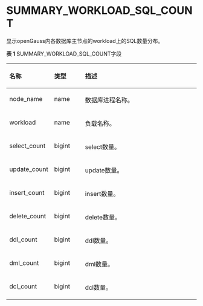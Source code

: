 # SUMMARY\_WORKLOAD\_SQL\_COUNT

显示openGauss内各数据库主节点的workload上的SQL数量分布。

**表 1**  SUMMARY\_WORKLOAD\_SQL\_COUNT字段

<a name="zh-cn_topic_0237122620_table7797152216164"></a>
<table><thead align="left"><tr id="zh-cn_topic_0237122620_row49158229169"><th class="cellrowborder" valign="top" width="17.27%" id="mcps1.2.4.1.1"><p id="zh-cn_topic_0237122620_p1791513228164"><a name="zh-cn_topic_0237122620_p1791513228164"></a><a name="zh-cn_topic_0237122620_p1791513228164"></a><strong id="zh-cn_topic_0237122620_b4916142215161"><a name="zh-cn_topic_0237122620_b4916142215161"></a><a name="zh-cn_topic_0237122620_b4916142215161"></a>名称</strong></p>
</th>
<th class="cellrowborder" valign="top" width="16.8%" id="mcps1.2.4.1.2"><p id="zh-cn_topic_0237122620_p16916122271617"><a name="zh-cn_topic_0237122620_p16916122271617"></a><a name="zh-cn_topic_0237122620_p16916122271617"></a><strong id="zh-cn_topic_0237122620_b1091642271620"><a name="zh-cn_topic_0237122620_b1091642271620"></a><a name="zh-cn_topic_0237122620_b1091642271620"></a>类型</strong></p>
</th>
<th class="cellrowborder" valign="top" width="65.93%" id="mcps1.2.4.1.3"><p id="zh-cn_topic_0237122620_p4916202218163"><a name="zh-cn_topic_0237122620_p4916202218163"></a><a name="zh-cn_topic_0237122620_p4916202218163"></a><strong id="zh-cn_topic_0237122620_b5916202241611"><a name="zh-cn_topic_0237122620_b5916202241611"></a><a name="zh-cn_topic_0237122620_b5916202241611"></a>描述</strong></p>
</th>
</tr>
</thead>
<tbody><tr id="zh-cn_topic_0237122620_row19916152201616"><td class="cellrowborder" valign="top" width="17.27%" headers="mcps1.2.4.1.1 "><p id="zh-cn_topic_0237122620_p691632281613"><a name="zh-cn_topic_0237122620_p691632281613"></a><a name="zh-cn_topic_0237122620_p691632281613"></a>node_name</p>
</td>
<td class="cellrowborder" valign="top" width="16.8%" headers="mcps1.2.4.1.2 "><p id="zh-cn_topic_0237122620_p139161822141619"><a name="zh-cn_topic_0237122620_p139161822141619"></a><a name="zh-cn_topic_0237122620_p139161822141619"></a>name</p>
</td>
<td class="cellrowborder" valign="top" width="65.93%" headers="mcps1.2.4.1.3 "><p id="zh-cn_topic_0237122620_p5916132212163"><a name="zh-cn_topic_0237122620_p5916132212163"></a><a name="zh-cn_topic_0237122620_p5916132212163"></a>数据库进程名称。</p>
</td>
</tr>
<tr id="zh-cn_topic_0237122620_row15916182221618"><td class="cellrowborder" valign="top" width="17.27%" headers="mcps1.2.4.1.1 "><p id="zh-cn_topic_0237122620_p1991612211620"><a name="zh-cn_topic_0237122620_p1991612211620"></a><a name="zh-cn_topic_0237122620_p1991612211620"></a>workload</p>
</td>
<td class="cellrowborder" valign="top" width="16.8%" headers="mcps1.2.4.1.2 "><p id="zh-cn_topic_0237122620_p5917622181613"><a name="zh-cn_topic_0237122620_p5917622181613"></a><a name="zh-cn_topic_0237122620_p5917622181613"></a>name</p>
</td>
<td class="cellrowborder" valign="top" width="65.93%" headers="mcps1.2.4.1.3 "><p id="zh-cn_topic_0237122620_p6917322131615"><a name="zh-cn_topic_0237122620_p6917322131615"></a><a name="zh-cn_topic_0237122620_p6917322131615"></a>负载名称。</p>
</td>
</tr>
<tr id="zh-cn_topic_0237122620_row189177225161"><td class="cellrowborder" valign="top" width="17.27%" headers="mcps1.2.4.1.1 "><p id="zh-cn_topic_0237122620_p10917172241618"><a name="zh-cn_topic_0237122620_p10917172241618"></a><a name="zh-cn_topic_0237122620_p10917172241618"></a>select_count</p>
</td>
<td class="cellrowborder" valign="top" width="16.8%" headers="mcps1.2.4.1.2 "><p id="zh-cn_topic_0237122620_p6918122218167"><a name="zh-cn_topic_0237122620_p6918122218167"></a><a name="zh-cn_topic_0237122620_p6918122218167"></a>bigint</p>
</td>
<td class="cellrowborder" valign="top" width="65.93%" headers="mcps1.2.4.1.3 "><p id="zh-cn_topic_0237122620_p129181622131613"><a name="zh-cn_topic_0237122620_p129181622131613"></a><a name="zh-cn_topic_0237122620_p129181622131613"></a>select数量。</p>
</td>
</tr>
<tr id="zh-cn_topic_0237122620_row1391832281610"><td class="cellrowborder" valign="top" width="17.27%" headers="mcps1.2.4.1.1 "><p id="zh-cn_topic_0237122620_p1691842281617"><a name="zh-cn_topic_0237122620_p1691842281617"></a><a name="zh-cn_topic_0237122620_p1691842281617"></a>update_count</p>
</td>
<td class="cellrowborder" valign="top" width="16.8%" headers="mcps1.2.4.1.2 "><p id="zh-cn_topic_0237122620_p1291872281617"><a name="zh-cn_topic_0237122620_p1291872281617"></a><a name="zh-cn_topic_0237122620_p1291872281617"></a>bigint</p>
</td>
<td class="cellrowborder" valign="top" width="65.93%" headers="mcps1.2.4.1.3 "><p id="zh-cn_topic_0237122620_p791802218160"><a name="zh-cn_topic_0237122620_p791802218160"></a><a name="zh-cn_topic_0237122620_p791802218160"></a>update数量。</p>
</td>
</tr>
<tr id="zh-cn_topic_0237122620_row17918162291611"><td class="cellrowborder" valign="top" width="17.27%" headers="mcps1.2.4.1.1 "><p id="zh-cn_topic_0237122620_p491822291613"><a name="zh-cn_topic_0237122620_p491822291613"></a><a name="zh-cn_topic_0237122620_p491822291613"></a>insert_count</p>
</td>
<td class="cellrowborder" valign="top" width="16.8%" headers="mcps1.2.4.1.2 "><p id="zh-cn_topic_0237122620_p391920228165"><a name="zh-cn_topic_0237122620_p391920228165"></a><a name="zh-cn_topic_0237122620_p391920228165"></a>bigint</p>
</td>
<td class="cellrowborder" valign="top" width="65.93%" headers="mcps1.2.4.1.3 "><p id="zh-cn_topic_0237122620_p3919162214161"><a name="zh-cn_topic_0237122620_p3919162214161"></a><a name="zh-cn_topic_0237122620_p3919162214161"></a>insert数量。</p>
</td>
</tr>
<tr id="zh-cn_topic_0237122620_row1691912281613"><td class="cellrowborder" valign="top" width="17.27%" headers="mcps1.2.4.1.1 "><p id="zh-cn_topic_0237122620_p18919722111612"><a name="zh-cn_topic_0237122620_p18919722111612"></a><a name="zh-cn_topic_0237122620_p18919722111612"></a>delete_count</p>
</td>
<td class="cellrowborder" valign="top" width="16.8%" headers="mcps1.2.4.1.2 "><p id="zh-cn_topic_0237122620_p79191822131613"><a name="zh-cn_topic_0237122620_p79191822131613"></a><a name="zh-cn_topic_0237122620_p79191822131613"></a>bigint</p>
</td>
<td class="cellrowborder" valign="top" width="65.93%" headers="mcps1.2.4.1.3 "><p id="zh-cn_topic_0237122620_p1591932213167"><a name="zh-cn_topic_0237122620_p1591932213167"></a><a name="zh-cn_topic_0237122620_p1591932213167"></a>delete数量。</p>
</td>
</tr>
<tr id="zh-cn_topic_0237122620_row2091919229164"><td class="cellrowborder" valign="top" width="17.27%" headers="mcps1.2.4.1.1 "><p id="zh-cn_topic_0237122620_p8919222181610"><a name="zh-cn_topic_0237122620_p8919222181610"></a><a name="zh-cn_topic_0237122620_p8919222181610"></a>ddl_count</p>
</td>
<td class="cellrowborder" valign="top" width="16.8%" headers="mcps1.2.4.1.2 "><p id="zh-cn_topic_0237122620_p1291952281617"><a name="zh-cn_topic_0237122620_p1291952281617"></a><a name="zh-cn_topic_0237122620_p1291952281617"></a>bigint</p>
</td>
<td class="cellrowborder" valign="top" width="65.93%" headers="mcps1.2.4.1.3 "><p id="zh-cn_topic_0237122620_p14919112221619"><a name="zh-cn_topic_0237122620_p14919112221619"></a><a name="zh-cn_topic_0237122620_p14919112221619"></a>ddl数量。</p>
</td>
</tr>
<tr id="zh-cn_topic_0237122620_row1891911222160"><td class="cellrowborder" valign="top" width="17.27%" headers="mcps1.2.4.1.1 "><p id="zh-cn_topic_0237122620_p11920102215162"><a name="zh-cn_topic_0237122620_p11920102215162"></a><a name="zh-cn_topic_0237122620_p11920102215162"></a>dml_count</p>
</td>
<td class="cellrowborder" valign="top" width="16.8%" headers="mcps1.2.4.1.2 "><p id="zh-cn_topic_0237122620_p109207222161"><a name="zh-cn_topic_0237122620_p109207222161"></a><a name="zh-cn_topic_0237122620_p109207222161"></a>bigint</p>
</td>
<td class="cellrowborder" valign="top" width="65.93%" headers="mcps1.2.4.1.3 "><p id="zh-cn_topic_0237122620_p592052216161"><a name="zh-cn_topic_0237122620_p592052216161"></a><a name="zh-cn_topic_0237122620_p592052216161"></a>dml数量。</p>
</td>
</tr>
<tr id="zh-cn_topic_0237122620_row1992014227165"><td class="cellrowborder" valign="top" width="17.27%" headers="mcps1.2.4.1.1 "><p id="zh-cn_topic_0237122620_p9920522181615"><a name="zh-cn_topic_0237122620_p9920522181615"></a><a name="zh-cn_topic_0237122620_p9920522181615"></a>dcl_count</p>
</td>
<td class="cellrowborder" valign="top" width="16.8%" headers="mcps1.2.4.1.2 "><p id="zh-cn_topic_0237122620_p292012214166"><a name="zh-cn_topic_0237122620_p292012214166"></a><a name="zh-cn_topic_0237122620_p292012214166"></a>bigint</p>
</td>
<td class="cellrowborder" valign="top" width="65.93%" headers="mcps1.2.4.1.3 "><p id="zh-cn_topic_0237122620_p1192016225161"><a name="zh-cn_topic_0237122620_p1192016225161"></a><a name="zh-cn_topic_0237122620_p1192016225161"></a>dcl数量。</p>
</td>
</tr>
</tbody>
</table>

